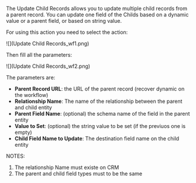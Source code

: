 The Update Child Records allows you to update multiple child records from a parent record. You can update one field of the Childs based on a dynamic value or a parent field, or based on string value.

For using this action you need to select the action:

![](Update Child Records_wf1.png)

Then fill all the parameters:

![](Update Child Records_wf2.png)

The parameters are:
* **Parent Record URL**: the URL of the parent record (recover dynamic on the workflow)
* **Relationship Name**: The name of the relationship between the parent and child entity
* **Parent Field Name**: (optional) the schema name of the field in the parent entity 
* **Value to Set**: (optional) the string value to be set (if the previuos one is empty)
* **Child Field Name to Update**: The destination field name on the child entity

NOTES:
1) The relationship Name must existe on CRM
2) The parent and child field types must to be the same 